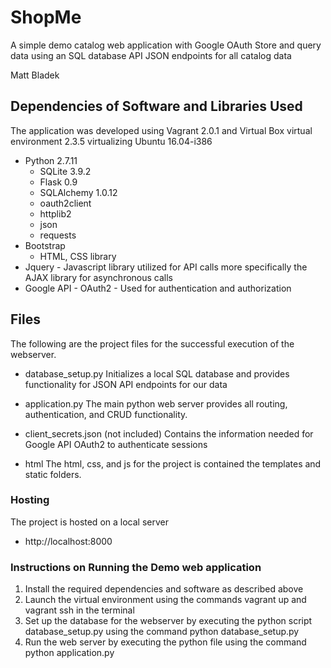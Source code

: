 # ShopMe
A simple demo catalog web application with Google OAuth
Store and query data using an SQL database
API JSON endpoints for all catalog data

Matt Bladek


## Dependencies of Software and Libraries Used
The application was developed using Vagrant 2.0.1 and Virtual Box virtual environment 2.3.5
virtualizing Ubuntu 16.04-i386


* Python 2.7.11
	* SQLite 3.9.2
	* Flask 0.9
	* SQLAlchemy 1.0.12
	* oauth2client
	* httplib2
	* json
	* requests
* Bootstrap
	- HTML, CSS library
* Jquery - Javascript library utilized for API calls more specifically the AJAX library for asynchronous calls
* Google API - OAuth2 - Used for authentication and authorization

## Files
The following are the project files for the successful execution of the webserver.
* database_setup.py
Initializes a local SQL database and provides functionality for JSON API endpoints for our data

* application.py
The main python web server provides all routing, authentication, and CRUD functionality.

* client_secrets.json (not included)
Contains the information needed for Google API OAuth2 to authenticate sessions

* html
The html, css, and js for the project is contained the templates and static folders.

### Hosting
The project is hosted on a local server
* http://localhost:8000

### Instructions on Running the Demo web application
1) Install the required dependencies and software as described above
2) Launch the virtual environment using the commands vagrant up and vagrant ssh in the terminal
3) Set up the database for the webserver by executing the python script database_setup.py using the command python database_setup.py
4) Run the web server by executing the python file using the command python application.py
